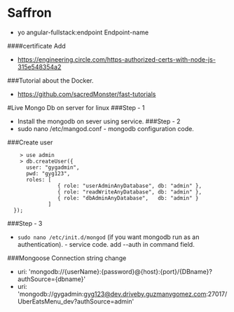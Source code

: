 # Saffron 

- yo angular-fullstack:endpoint Endpoint-name

####certificate Add
- https://engineering.circle.com/https-authorized-certs-with-node-js-315e548354a2

###Tutorial about the Docker.
- https://github.com/sacredMonster/fast-tutorials


#Live Mongo Db on server for linux
###Step - 1
- Install the mongodb on sever using service. 
###Step - 2 
- sudo nano /etc/mangod.conf - mongodb configuration code.

###Create user 
``` 
    > use admin
    > db.createUser({
      user: "gygadmin",
      pwd: "gyg123",
      roles: [
                { role: "userAdminAnyDatabase", db: "admin" },
                { role: "readWriteAnyDatabase", db: "admin" },
                { role: "dbAdminAnyDatabase",   db: "admin" }
             ]
  });
  ```
  
###Step - 3
- ``` sudo nano /etc/init.d/mongod ``` (if you want mongodb run as an authentication). - service code. 
add --auth in command field. 

###Mongoose Connection string change
- uri: 'mongodb://{userName}:{password}@{host}:{port}/{DBname}?authSource={dbname}'
- uri: 'mongodb://gygadmin:gyg123@dev.driveby.guzmanygomez.com:27017/UberEatsMenu_dev?authSource=admin'
